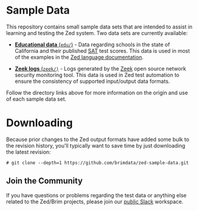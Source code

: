 # Sample Data

This repository contains small sample data sets that are intended to assist
in learning and testing the Zed system. Two data sets are currently available:

* [**Educational data** (`edu/`)](edu) - Data regarding schools in the state of
California and their published [SAT](https://en.wikipedia.org/wiki/SAT) test
scores. This data is used in most of the examples in the
[Zed language documentation](https://github.com/brimdata/zed/blob/main/docs/language/README.md).

* [**Zeek logs** (`zeek/)`](zeek) - Logs generated by the [Zeek](https://zeek.org/)
open source network security monitoring tool. This data is used in Zed test
automation to ensure the consistency of supported input/output data formats.

Follow the directory links above for more information on the origin and use
of each sample data set.

# Downloading

Because prior changes to the Zed output formats have added some bulk to the
revision history, you'll typically want to save time by just downloading the
latest revision:

```
# git clone --depth=1 https://github.com/brimdata/zed-sample-data.git
```

## Join the Community

If you have questions or problems regarding the test data or anything else
related to the Zed/Brim projects, please join our
[public Slack](https://www.brimsecurity.com/join-slack/) workspace.
